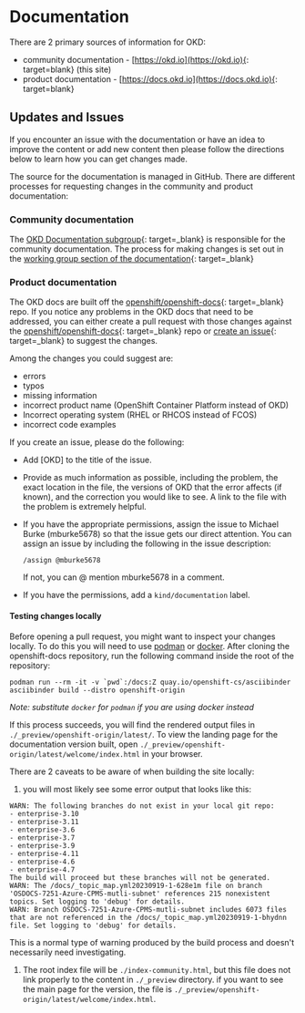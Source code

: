# Documentation

<!--- cSpell:ignore mburke dmueller -->

There are 2 primary sources of information for OKD:  

- community documentation - [https://okd.io](https://okd.io){: target=blank} (this site)
- product documentation - [https://docs.okd.io](https://docs.okd.io){: target=blank}

## Updates and Issues

If you encounter an issue with the documentation or have an idea to improve the content or add new content then please follow the directions below to learn how you can get changes made.

The source for the documentation is managed in GitHub. There are different processes for requesting changes in the community and product documentation:

### Community documentation

The [OKD Documentation subgroup](wg_docs/overview.md){: target=_blank} is responsible for the community documentation.  The process for making changes is set out in the [working group section of the documentation](wg_docs/okd-io.md){: target=_blank}

### Product documentation

The OKD docs are built off the [openshift/openshift-docs](https://github.com/openshift/openshift-docs/){: target=_blank} repo. If you notice any problems in the OKD docs that need to be addressed, you can either create a pull request with those changes against the [openshift/openshift-docs](https://github.com/openshift/openshift-docs/){: target=_blank} repo or [create an issue](https://github.com/openshift/openshift-docs/issues/new){: target=_blank} to suggest the changes.

Among the changes you could suggest are:

- errors
- typos
- missing information
- incorrect product name (OpenShift Container Platform instead of OKD)
- Incorrect operating system (RHEL or RHCOS instead of FCOS)
- incorrect code examples

If you create an issue, please do the following:

- Add [OKD] to the title of the issue.
- Provide as much information as possible, including the problem, the exact location in the file, the versions of OKD that the error affects (if known), and the correction you would like to see. A link to the file with the problem is extremely helpful.
- If you have the appropriate permissions, assign the issue to Michael Burke (mburke5678) so that the issue gets our direct attention.  You can assign an issue by including the following in the issue description:

    ```text
    /assign @mburke5678
    ```

    If not, you can @ mention mburke5678 in a comment.
- If you have the permissions, add a `kind/documentation` label.

#### Testing changes locally

Before opening a pull request, you might want to inspect your changes locally. To do this you will need to use [podman](https://podman.io) or [docker](https://docker.com). After cloning the openshift-docs repository, run the following command inside the root of the repository:

```shell
podman run --rm -it -v `pwd`:/docs:Z quay.io/openshift-cs/asciibinder asciibinder build --distro openshift-origin
```

_Note: substitute `docker` for `podman` if you are using docker instead_

If this process succeeds, you will find the rendered output files in `./_preview/openshift-origin/latest/`. To view the landing page for the documentation version built, open `./_preview/openshift-origin/latest/welcome/index.html` in your browser.

There are 2 caveats to be aware of when building the site locally:

1. you will most likely see some error output that looks like this:
  ```text
  WARN: The following branches do not exist in your local git repo:
  - enterprise-3.10
  - enterprise-3.11
  - enterprise-3.6
  - enterprise-3.7
  - enterprise-3.9
  - enterprise-4.11
  - enterprise-4.6
  - enterprise-4.7
  The build will proceed but these branches will not be generated.
  WARN: The /docs/_topic_map.yml20230919-1-628e1m file on branch 'OSDOCS-7251-Azure-CPMS-mutli-subnet' references 215 nonexistent topics. Set logging to 'debug' for details.
  WARN: Branch OSDOCS-7251-Azure-CPMS-mutli-subnet includes 6073 files that are not referenced in the /docs/_topic_map.yml20230919-1-bhydnn file. Set logging to 'debug' for details.
  ```
  This is a normal type of warning produced by the build process and doesn't necessarily need investigating.
1. The root index file will be `./index-community.html`, but this file does not link properly to the content in `./_preview` directory. if you want to see the main page for the version, the file is `./_preview/openshift-origin/latest/welcome/index.html`.
